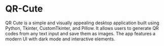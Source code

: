 # QR-Cute
QR Cute is a simple and visually appealing desktop application built using Python, Tkinter, CustomTkinter, and Pillow. It allows users to generate QR codes from any text input and save them as images. The app features a modern UI with dark mode and interactive elements.

